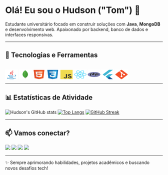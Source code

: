 # Olá! Eu sou o Hudson ("Tom") 👋

Estudante universitário focado em construir soluções com **Java**, **MongoDB** e desenvolvimento web. Apaixonado por backend, banco de dados e interfaces responsivas.

---

## 🚀 Tecnologias e Ferramentas

<div style="display: inline_block"><br>
  <img align="center" alt="Java" height="30" width="40" src="https://raw.githubusercontent.com/devicons/devicon/master/icons/java/java-original.svg" />
  <img align="center" alt="MongoDB" height="30" width="40" src="https://raw.githubusercontent.com/devicons/devicon/master/icons/mongodb/mongodb-original.svg" />
  <img align="center" alt="HTML5" height="30" width="40" src="https://raw.githubusercontent.com/devicons/devicon/master/icons/html5/html5-original.svg" />
  <img align="center" alt="CSS3" height="30" width="40" src="https://raw.githubusercontent.com/devicons/devicon/master/icons/css3/css3-original.svg" />
  <img align="center" alt="JavaScript" height="30" width="40" src="https://raw.githubusercontent.com/devicons/devicon/master/icons/javascript/javascript-original.svg" />
  <img align="center" alt="React" height="30" width="40" src="https://raw.githubusercontent.com/devicons/devicon/master/icons/react/react-original.svg" />
  <img align="center" alt="PHP" height="30" width="40" src="https://raw.githubusercontent.com/devicons/devicon/master/icons/php/php-original.svg" />
  <img align="center" alt="Flutter" height="30" width="40" src="https://raw.githubusercontent.com/devicons/devicon/master/icons/flutter/flutter-original.svg" />
  <img align="center" alt="Git" height="30" width="40" src="https://raw.githubusercontent.com/devicons/devicon/master/icons/git/git-original.svg" />
</div>

---

## 📊 Estatísticas de Atividade

![Hudson's GitHub stats](https://github-readme-stats.vercel.app/api?username=HudsonSilv2&show_icons=true&theme=radical)
[![Top Langs](https://github-readme-stats.vercel.app/api/top-langs/?username=HudsonSilv2&layout=donut)](https://github.com/HudsonSilv2)
[![GitHub Streak](https://github-readme-streak-stats.herokuapp.com?user=HudsonSilv2&locale=pt_BR)](https://git.io/streak-stats)

---

## 📫 Vamos conectar?

<a href="https://www.linkedin.com/in/hudson-silva-16b1982a0/" target="_blank"><img src="https://img.shields.io/badge/-LinkedIn-%230077B5?style=for-the-badge&logo=linkedin&logoColor=white" /></a>
<a href="https://www.instagram.com/hudson_xyuu/" target="_blank"><img src="https://img.shields.io/badge/-Instagram-%23E4405F?style=for-the-badge&logo=instagram&logoColor=white" /></a>
<a href="https://www.youtube.com/@beargosth_games9206" target="_blank"><img src="https://img.shields.io/badge/YouTube-FF0000?style=for-the-badge&logo=youtube&logoColor=white" /></a>
<a href="mailto:hudson@gmail.com"><img src="https://img.shields.io/badge/-Email-%23D44638?style=for-the-badge&logo=gmail&logoColor=white" /></a>

---

✨ Sempre aprimorando habilidades, projetos acadêmicos e buscando novos desafios tech!

